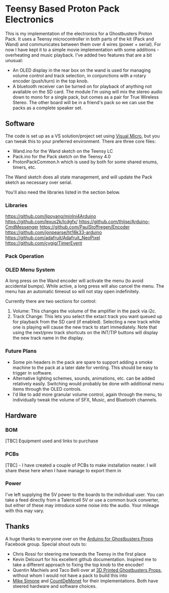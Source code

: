 # Teensy Based Proton Pack Electronics
This is my implementation of the electronics for a Ghostbusters Proton Pack.  It uses a Teensy microcontroller in both parts of the kit (Pack and Wand) and communicates between them over 4 wires (power + serial).  For now I have kept it to a simple movie implementation with some additions - overheating and music playback.  I've added two features that are a bit unusual:
- An OLED display in the rear box on the wand is used for managing volume control and track selection, in conjunctions with a rotary encoder (push/turn) in the top knob.
- A bluetooth receiver can be turned on for playback of anything not available on the SD card.  The module I'm using will mix the stereo audio down to mono for a single pack, but comes as a pair for True Wireless Stereo.  The other board will be in a friend's pack so we can use the packs as a complete speaker set.

## Software
The code is set up as a VS solution/project set using [Visual Micro](https://www.visualmicro.com/), but you can tweak this to your preferred environment.  There are three core files:
- Wand.ino for the Wand sketch on the Teensy LC
- Pack.ino for the Pack sketch on the Teensy 4.0
- ProtonPackCommon.h which is used by both for some shared enums, timers, etc.

The Wand sketch does all state management, and will update the Pack sketch as necessary over serial.

You'll also need the libraries listed in the section below.

### Libraries
https://github.com/lipoyang/minIni4Arduino
https://github.com/lexus2k/lcdgfx/
https://github.com/thijse/Arduino-CmdMessenger
https://github.com/PaulStoffregen/Encoder
https://github.com/jonpearse/ht16k33-arduino
https://github.com/adafruit/Adafruit_NeoPixel
https://github.com/cygig/TimerEvent

### Pack Operation


### OLED Menu System
A long press on the Wand encoder will activate the menu (to avoid accidental bumps).  While active, a long press will also cancel the menu.  The menu has an automatic timeout so will not stay open indefinitely.

Currently there are two sections for control:
1. Volume: This changes the volume of the amplifier in the pack via i2c.
2. Track Change: This lets you select the extact track you want queued up for playback from the SD card (if enabled).  Selecting a new track while one is playing will cause the new track to start immediately.  Note that using the next/prev track shortcuts on the INT/TIP buttons will display the new track name in the display.

### Future Plans
- Some pin headers in the pack are spare to support adding a smoke machine to the pack at a later date for venting.  This should be easy to trigger in software.
- Alternative lighting schemes, sounds, animations, etc. can be added relatively easily.  Switching would probably be done with additional menu items through the OLED controls.
- I'd like to add more granular volume control, again through the menu, to individually tweak the volume of SFX, Music, and Bluetooth channels.

## Hardware
### BOM
[TBC] Equipment used and links to purchase

### PCBs
[TBC] - I have created a couple of PCBs to make installation neater.  I will share these here when I have manage to export them in

### Power
I've left supplying the 5V power to the boards to the individual user.  You can take a feed directly from a Talentcell 5V or use a common buck converter, but either of these may introduce some noise into the audio.  Your mileage with this may vary.

## Thanks
A huge thanks to everyone over on the [Arduino for Ghostbusters Props](https://www.facebook.com/groups/1187612118706042/) Facebook group.  Special shout outs to:
- Chris Rossi for steering me towards the Teensy in the first place
- Kevin Delcourt for his excellent github documentation.  Inspired me to take a different approach to fixing the top knob to the encoder!
- Quentin Machiels and Taco Belli over at [3D Printed Ghostbusters Props](https://www.facebook.com/groups/3DprintedGBprops/), without whom I would not have a pack to build this into
- [Mike Simone](https://github.com/MikeS11/ProtonPack) and [CountDeMonet](https://github.com/CountDeMonet/ArduinoProtonPack) for their implementations.  Both have steered hardware and software choices.